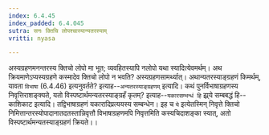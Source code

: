 ```yaml
---
index: 6.4.45
index_padded: 6.4.045
sutra: सनः क्तिचि लोपश्चास्यान्यतरस्याम्
vritti: nyasa

---
```

अस्यग्रहणमनन्तरस्य क्तिचो लोपो मा भूत; व्यवहितस्यापि नलोपो यथा स्यादित्येवमर्थम्। अथ क्रियमाणेऽप्यस्यग्रहणे कस्मादेव क्तिचो लोपो न भवति? अस्यग्रहणसामर्थ्यात्। अथान्यतरस्याङ्ग्रहणं किमर्थम्, यावता `विभाषा` (6.4.46) इत्यनुवर्तते? इत्याह--`अन्यतरस्याङ्ग्रहणम्` इत्यादि। कथं पुनर्विभाषाग्रहणस्य निवृत्तिराशङ्क्यते, यतो विस्पष्टार्थमन्यतरस्याङ्ग्रहँ कृतम्? इत्याह--`यकारसम्भन्धं हि` झ्र्ये सम्बबद्धं हि--काशिकाट इत्यादि। तद्विभाषाग्रहणं यकारादिप्रत्ययस्य सम्बन्धेन। इह च `ये` इत्येतस्मिन् निवृत्ते क्तिचो निमित्तान्तरस्योपादानातदतस्तान्निवृत्तौ विभाषाग्रहणमपि निवृत्तमिति कस्यचिदाशङ्का स्यात्, अतो विस्पष्टार्थमन्यतस्याङ्ग्रहणं क्रियते।।